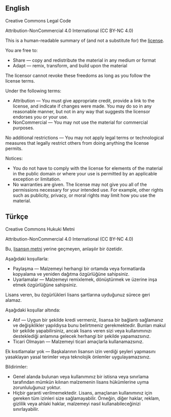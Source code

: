 ## English

Creative Commons Legal Code

Attribution-NonCommercial 4.0 International (CC BY-NC 4.0)

This is a human-readable summary of (and not a substitute for) the [license](https://creativecommons.org/licenses/by-nc/4.0/legalcode).

You are free to:

- Share — copy and redistribute the material in any medium or format
- Adapt — remix, transform, and build upon the material

The licensor cannot revoke these freedoms as long as you follow the license terms.

Under the following terms:

- Attribution — You must give appropriate credit, provide a link to the license, and indicate if changes were made. You may do so in any reasonable manner, but not in any way that suggests the licensor endorses you or your use.
- NonCommercial — You may not use the material for commercial purposes.

No additional restrictions — You may not apply legal terms or technological measures that legally restrict others from doing anything the license permits.

Notices:

- You do not have to comply with the license for elements of the material in the public domain or where your use is permitted by an applicable exception or limitation.
- No warranties are given. The license may not give you all of the permissions necessary for your intended use. For example, other rights such as publicity, privacy, or moral rights may limit how you use the material.

## Türkçe

Creative Commons Hukuki Metni

Attribution-NonCommercial 4.0 International (CC BY-NC 4.0)

Bu, [lisansın metni](https://creativecommons.org/licenses/by-nc/4.0/legalcode) yerine geçmeyen, anlaşılır bir özetidir.

Aşağıdaki koşullarla:

- Paylaşma — Malzemeyi herhangi bir ortamda veya formatlarda kopyalama ve yeniden dağıtma özgürlüğüne sahipsiniz.
- Uyarlamalar — Malzemeyi remixlemek, dönüştürmek ve üzerine inşa etmek özgürlüğüne sahipsiniz.

Lisans veren, bu özgürlükleri lisans şartlarına uyduğunuz sürece geri alamaz.

Aşağıdaki koşullar altında:

- Atıf — Uygun bir şekilde kredi vermeniz, lisansa bir bağlantı sağlamanız ve değişiklikler yapıldıysa bunu belirtmeniz gerekmektedir. Bunları makul bir şekilde yapabilirsiniz, ancak lisans veren sizi veya kullanımınızı desteklediği anlamına gelecek herhangi bir şekilde yapamazsınız.
- Ticari Olmayan — Malzemeyi ticari amaçlarla kullanamazsınız.

Ek kısıtlamalar yok — Başkalarının lisansın izin verdiği şeyleri yapmasını yasaklayan yasal terimler veya teknolojik önlemler uygulayamazsınız.

Bildirimler:

- Genel alanda bulunan veya kullanımınız bir istisna veya sınırlama tarafından mümkün kılınan malzemenin lisans hükümlerine uyma zorunluluğunuz yoktur.
- Hiçbir garanti verilmemektedir. Lisans, amaçlanan kullanımınız için gereken tüm izinleri size sağlamayabilir. Örneğin, diğer haklar, reklam, gizlilik veya ahlaki haklar, malzemeyi nasıl kullanabileceğinizi sınırlayabilir.

